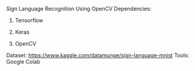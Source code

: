 Sign Language Recognition Using OpenCV
Dependencies:
1. Tensorflow

2. Keras

3. OpenCV

Dataset:
https://www.kaggle.com/datamunge/sign-language-mnist
Tools:
Google Colab

